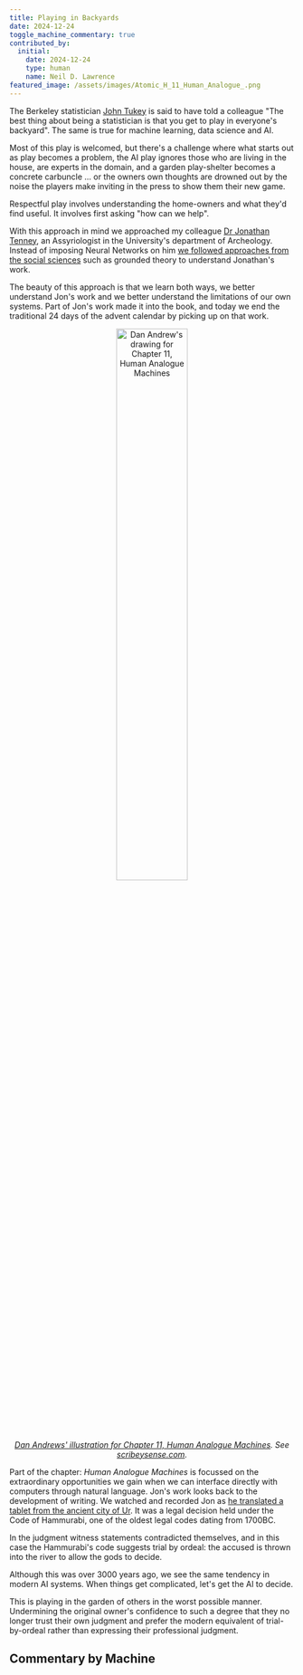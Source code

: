 ```yaml
---
title: Playing in Backyards
date: 2024-12-24
toggle_machine_commentary: true
contributed_by:
  initial:
    date: 2024-12-24
    type: human
    name: Neil D. Lawrence
featured_image: /assets/images/Atomic_H_11_Human_Analogue_.png
---
```


The Berkeley statistician [John Tukey](https://www.theguardian.com/news/2000/aug/16/guardianobituaries1) is said to have told a colleague "The best thing about being a statistician is that you get to play in everyone's backyard". The same is true for machine learning, data science and AI. 

Most of this play is welcomed, but there's a challenge where what starts out as play becomes a problem, the AI play ignores those who are living in the house, are experts in the domain, and a garden play-shelter becomes a concrete carbuncle ... or the owners own thoughts are drowned out by the noise the players make inviting in the press to show them their new game.

Respectful play involves understanding the home-owners and what they'd find useful. It involves first asking "how can we help".

With this approach in mind we approached my colleague [Dr Jonathan Tenney](https://www.arch.cam.ac.uk/staff/dr-jonathan-tenney), an Assyriologist in the University's department of Archeology. Instead of imposing Neural Networks on him [we followed approaches from the social sciences](https://science.ai.cam.ac.uk/2024/12/19/how-can-we-develop-machine-learning-tools-to-map-ancient-social-networks) such as grounded theory to understand Jonathan's work. 

The beauty of this approach is that we learn both ways, we better understand Jon's work and we better understand the limitations of our own systems. Part of Jon's work made it into the book, and today we end the traditional 24 days of the advent calendar by picking up on that work.

<center>
<image src="/assets/images/Atomic_H_11_Human_Analogue_.png" alt="Dan Andrew's drawing for Chapter 11, Human Analogue Machines" width="50%"/>

<i><a href="/images/dan-andrews-chapter-11/">Dan Andrews' illustration for Chapter 11, Human Analogue Machines</a>. See <a href="https://scribeysense.com">scribeysense.com</a>.</i>
</center>

Part of the chapter: *Human Analogue Machines* is focussed on the extraordinary opportunities we gain when we can interface directly with computers through natural language. Jon's work looks back to the development of writing. We watched and recorded Jon as [he translated a tablet from the ancient city of Ur](https://cdli.mpiwg-berlin.mpg.de/artifacts/346976). It was a legal decision held under the Code of Hammurabi, one of the oldest legal codes dating from 1700BC. 

In the judgment witness statements contradicted themselves, and in this case the Hammurabi's code suggests trial by ordeal: the accused is thrown into the river to allow the gods to decide.

Although this was over 3000 years ago, we see the same tendency in modern AI systems. When things get complicated, let's get the AI to decide. 

This is playing in the garden of others in the worst possible manner. Undermining the original owner's confidence to such a degree that they no longer trust their own judgment and prefer the modern equivalent of trial-by-ordeal rather than expressing their professional judgment. 


<div class="machine-commentary" markdown="1">

## Commentary by Machine

</div>
